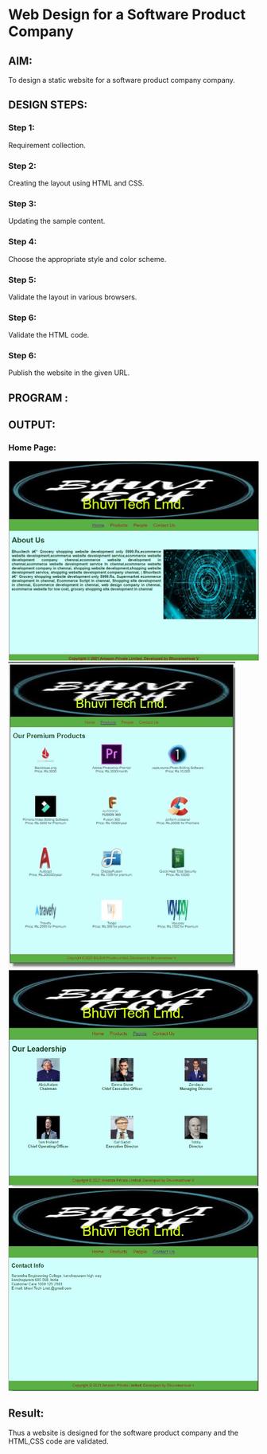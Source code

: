 # Web Design for a Software Product Company

## AIM:

To design a static website for a software product company company.

## DESIGN STEPS:

### Step 1:

Requirement collection.

### Step 2:

Creating the layout using HTML and CSS.

### Step 3:

Updating the sample content.

### Step 4:

Choose the appropriate style and color scheme.

### Step 5:

Validate the layout in various browsers.

### Step 6:

Validate the HTML code.

### Step 6:

Publish the website in the given URL.

## PROGRAM :

## OUTPUT:

### Home Page:

![gitlogo](1.jpg)
![gitlogo](2.jpg)
![gitlogo](3.jpg)
![gitlogo](4.jpg)

## Result:

Thus a website is designed for the software product company and the HTML,CSS code are validated.
